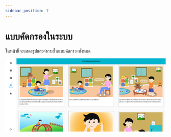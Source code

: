 ```yaml
---
sidebar_position: 7
---
```


# แบบคัดกรองในระบบ

ในหน้านี้จะแสดงรูปและคำถามในแบบคัดกรองทั้งหมด

![questionaire](../img/questionnaireAdmin.png)